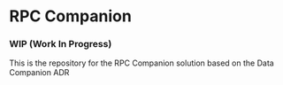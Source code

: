 # RPC Companion 

### WIP (Work In Progress)

This is the repository for the RPC Companion solution based on the Data Companion ADR
